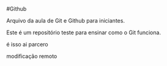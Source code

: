 
#Github

Arquivo da aula de Git e Github para iniciantes.

Este é um repositório teste para ensinar como o Git funciona.

é isso ai parcero

modificação remoto
